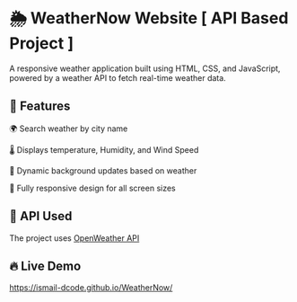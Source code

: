 
# 🌦 WeatherNow Website [ API Based Project ]

A responsive weather application built using HTML, CSS, and JavaScript, powered by a weather API to fetch real-time weather data.


## 📌 Features

🌍 Search weather by city name

🌡 Displays temperature, Humidity, and Wind Speed

🌆 Dynamic background updates based on weather

📱 Fully responsive design for all screen sizes


## 📜 API Used


The project uses [OpenWeather API ](https://openweathermap.org/api)


## 🔥 Live Demo

https://ismail-dcode.github.io/WeatherNow/




